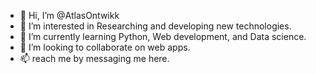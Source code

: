 - 👋 Hi, I’m @AtlasOntwikk
- 👀 I’m interested in Researching and developing new technologies.
- 🌱 I’m currently learning Python, Web development, and Data science.
- 💞️ I’m looking to collaborate on web apps.
- 📫 reach me by messaging me here.

<!---
AtlasOntwikk/AtlasOntwikk is a ✨ special ✨ repository because its `README.md` (this file) appears on your GitHub profile.
You can click the Preview link to take a look at your changes.
--->
